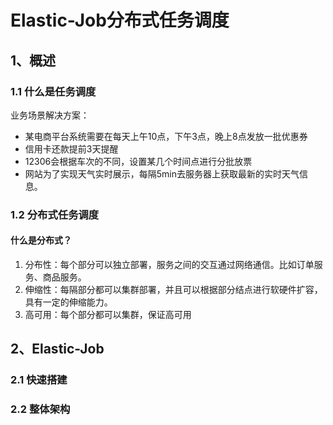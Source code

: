 # Elastic-Job分布式任务调度

## 1、概述

### 1.1  什么是任务调度

业务场景解决方案：

- 某电商平台系统需要在每天上午10点，下午3点，晚上8点发放一批优惠券
- 信用卡还款提前3天提醒
- 12306会根据车次的不同，设置某几个时间点进行分批放票
- 网站为了实现天气实时展示，每隔5min去服务器上获取最新的实时天气信息。

### 1.2  分布式任务调度

#### 什么是分布式？

1. 分布性：每个部分可以独立部署，服务之间的交互通过网络通信。比如订单服务、商品服务。
2. 伸缩性：每隔部分都可以集群部署，并且可以根据部分结点进行软硬件扩容，具有一定的伸缩能力。
3. 高可用：每个部分都可以集群，保证高可用

## 2、Elastic-Job

### 2.1  快速搭建





### 2.2  整体架构































